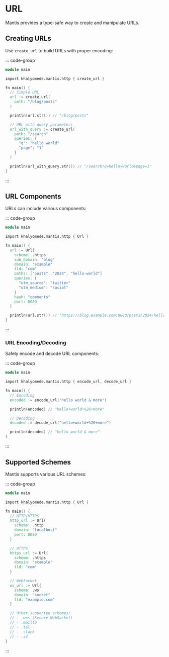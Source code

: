 # URL

Mantis provides a type-safe way to create and manipulate URLs.

## Creating URLs

Use `create_url` to build URLs with proper encoding:

::: code-group

```v [main.v]
module main

import khalyomede.mantis.http { create_url }

fn main() {
  // Simple URL
  url := create_url(
    path: "/blog/posts"
  )

  println(url.str()) // "/blog/posts"

  // URL with query parameters
  url_with_query := create_url(
    path: "/search"
    queries: {
      "q": "hello world"
      "page": "1"
    }
  )

  println(url_with_query.str()) // "/search?q=hello+world&page=1"
}
```

:::

## URL Components

URLs can include various components:

::: code-group

```v [main.v]
module main

import khalyomede.mantis.http { Url }

fn main() {
  url := Url{
    scheme: .https
    sub_domain: "blog"
    domain: "example"
    tld: "com"
    paths: ["posts", "2024", "hello-world"]
    queries: {
      "utm_source": "twitter"
      "utm_medium": "social"
    }
    hash: "comments"
    port: 8080
  }

  println(url.str()) // "https://blog.example.com:8080/posts/2024/hello-world?utm_source=twitter&utm_medium=social#comments"
}
```

:::

### URL Encoding/Decoding

Safely encode and decode URL components:

::: code-group

```v [main.v]
module main

import khalyomede.mantis.http { encode_url, decode_url }

fn main() {
  // Encoding
  encoded := encode_url("hello world & more")

  println(encoded) // "hello+world+%26+more"

  // Decoding
  decoded := decode_url("hello+world+%26+more")

  println(decoded) // "hello world & more"
}
```

:::

## Supported Schemes

Mantis supports various URL schemes:

::: code-group

```v [main.v]
module main

import khalyomede.mantis.http { Url }

fn main() {
  // HTTP/HTTPS
  http_url := Url{
    scheme: .http
    domain: "localhost"
    port: 8080
  }

  // HTTPS
  https_url := Url{
    scheme: .https
    domain: "example"
    tld: "com"
  }

  // WebSocket
  ws_url := Url{
    scheme: .ws
    domain: "socket"
    tld: "example.com"
  }

  // Other supported schemes:
  // - .wss (Secure WebSocket)
  // - .mailto
  // - .tel
  // - .slack
  // - .s3
}
```

:::

